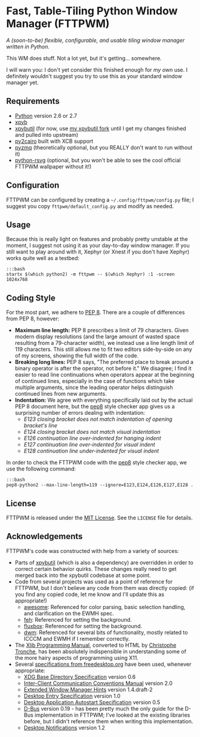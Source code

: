 Fast, Table-Tiling Python Window Manager (FTTPWM)
=================================================
_A (soon-to-be) flexible, configurable, and usable tiling window manager written in Python._

This WM does stuff. Not a lot yet, but it's getting... somewhere.

I will warn you: I don't yet consider this finished enough for _my own_ use. I definitely wouldn't suggest you try to
use this as your standard window manager yet.


Requirements
------------

- [Python][] version 2.6 or 2.7
- [xpyb][]
- [xpybutil][] (for now, use [my xpybutil fork][] until I get my changes finished and pulled into upstream)
- [py2cairo][] built with XCB support
- [pyzmq][] (theoretically optional, but you REALLY don't want to run without it)
- [python-rsvg][] (optional, but you won't be able to see the cool official FTTPWM wallpaper without it!)

[Python]: http://python.org
[xpyb]: http://pypi.python.org/pypi/xpyb/1.3.1
[xpybutil]: https://github.com/BurntSushi/xpybutil
[my xpybutil fork]: https://github.com/whitelynx/xpybutil
[py2cairo]: http://cairographics.org/pycairo
[pyzmq]: http://www.zeromq.org/bindings:python
[python-rsvg]: https://live.gnome.org/LibRsvg


Configuration
-------------
FTTPWM can be configured by creating a `~/.config/fttpwm/config.py` file; I suggest you copy `fttpwm/default_config.py`
and modify as needed.


Usage
-----
Because this is really light on features and probably pretty unstable at the moment, I suggest not using it as your
day-to-day window manager. If you still want to play around with it, Xephyr (or Xnest if you don't have Xephyr) works
quite well as a testbed:

	:::bash
	startx $(which python2) -m fttpwm -- $(which Xephyr) :1 -screen 1024x768


Coding Style
------------
For the most part, we adhere to [PEP 8][]. There are a couple of differences from PEP 8, however:

- **Maximum line length:** PEP 8 prescribes a limit of 79 characters. Given modern display resolutions (and the large
  amount of wasted space resulting from a 79-character width), we instead use a line length limit of 119 characters.
  This still allows me to fit two editors side-by-side on any of my screens, showing the full width of the code.
- **Breaking long lines:** PEP 8 says, "The preferred place to break around a binary operator is after the operator,
  not before it." We disagree; I find it easier to read line continuations when operators appear at the beginning of
  continued lines, especially in the case of functions which take multiple arguments, since the leading operator helps
  distinguish continued lines from new arguments.
- **Indentation:** We agree with everything specifically laid out by the actual PEP 8 document here, but the [pep8][]
  style checker app gives us a surprising number of errors dealing with indentation:
    - _E123 closing bracket does not match indentation of opening bracket's line_
    - _E124 closing bracket does not match visual indentation_
    - _E126 continuation line over-indented for hanging indent_
    - _E127 continuation line over-indented for visual indent_
    - _E128 continuation line under-indented for visual indent_

In order to check the FTTPWM code with the [pep8][] style checker app, we use the following command:

	:::bash
	pep8-python2 --max-line-length=119 --ignore=E123,E124,E126,E127,E128 .

[PEP 8]: http://www.python.org/dev/peps/pep-0008
[pep8]: https://pypi.python.org/pypi/pep8


License
-------
FTTPWM is released under the [MIT License][]. See the `LICENSE` file for details.

[MIT License]: http://opensource.org/licenses/MIT


Acknowledgements
----------------
FTTPWM's code was constructed with help from a variety of sources:

- Parts of [xpybutil][] (which is also a dependency) are overridden in order to correct certain behavior quirks. These
  changes really need to get merged back into the xpybutil codebase at some point.
- Code from several projects was used as a point of reference for FTTPWM, but I don't believe any code from them was
  directly copied: (if you find any copied code, let me know and I'll update this as appropriate!)
    - [awesome][]: Referenced for color parsing, basic selection handling, and clarification on the EWMH spec.
    - [feh][]: Referenced for setting the background.
    - [fluxbox][]: Referenced for setting the background.
    - [dwm][]: Referenced for several bits of functionality, mostly related to ICCCM and EWMH if I remember correctly.
- The [Xlib Programming Manual][], converted to HTML by [Christophe Tronche][], has been absolutely indispensible in
  understanding some of the more hairy aspects of programming using X11.
- Several [specifications from freedesktop.org][] have been used, whenever appropriate:
    - [XDG Base Directory Specification][] version 0.6
    - [Inter-Client Communication Conventions Manual][] version 2.0
    - [Extended Window Manager Hints][] version 1.4.draft-2
    - [Desktop Entry Specification][] version 1.0
    - [Desktop Application Autostart Specification][] version 0.5
    - [D-Bus][] version 0.19 - has been pretty much the only guide for the D-Bus implementation in
      FTTPWM; I've looked at the existing libraries before, but I didn't reference them when writing this
      implementation.
    - [Desktop Notifications][] version 1.2

[awesome]: http://awesome.naquadah.org/
[feh]: https://github.com/derf/feh
[fluxbox]: http://fluxbox.org/
[dwm]: http://dwm.suckless.org/
[Xlib Programming Manual]: http://tronche.com/gui/x/xlib/
[Christophe Tronche]: http://tronche.com/

[specifications from freedesktop.org]: http://freedesktop.org/wiki/Specifications
[XDG Base Directory Specification]: http://freedesktop.org/wiki/Specifications/basedir-spec
[Inter-Client Communication Conventions Manual]: http://www.x.org/releases/X11R7.6/doc/xorg-docs/specs/ICCCM/icccm.html
[Extended Window Manager Hints]: http://freedesktop.org/wiki/Specifications/wm-spec
[Desktop Entry Specification]: http://standards.freedesktop.org/desktop-entry-spec/desktop-entry-spec-1.0.html
[Desktop Application Autostart Specification]: http://freedesktop.org/wiki/Specifications/autostart-spec
[D-Bus]: http://dbus.freedesktop.org/doc/dbus-specification.html
[Desktop Notifications]: http://people.gnome.org/~mccann/docs/notification-spec/notification-spec-latest.html
